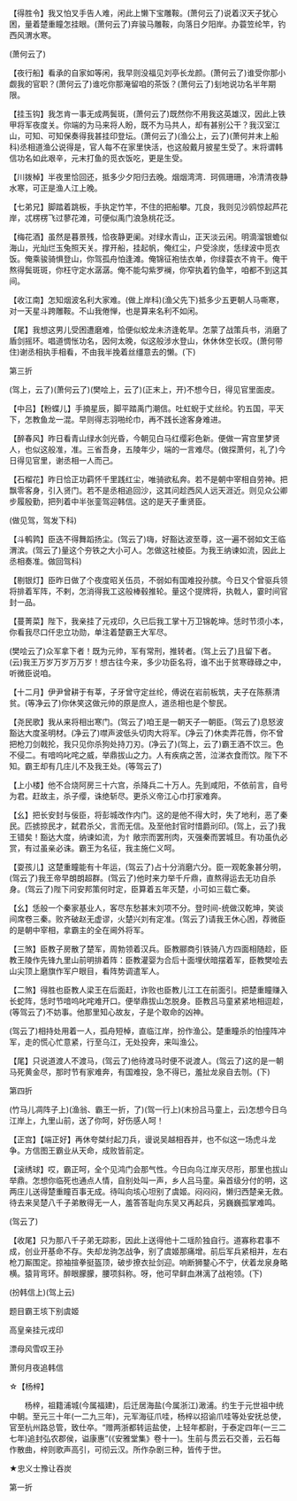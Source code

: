 <!-- { "loadSidebar": true } -->
【得胜令】我又怕叉手告人难，闲此上懒下宝雕鞍。(萧何云了)说着汉天子犹心困，量着楚重瞳怎挂眼。(萧何云了)弃骏马雕鞍，向落日夕阳岸。办蓑笠纶竿，钓西风渭水寒。

(萧何云了)

【夜行船】看承的自家如等闲，我早则没福见刘亭长龙颜。(萧何云了)谁受你那小觑我的官职？(萧何云了)谁吃你那淹留咱的茶饭？(萧何云了)刬地说功名半年期限。

【挂玉钩】我怎肯一事无成两鬓斑，(萧何云了)既然你不用我这英雄汉，因此上铁甲将军夜度关。你端的为马来将人盼，既不为马共人，却有甚别公干？我汉室江山，可知、可知保奏得我甚挂印登坛。(萧何云了)(渔公上，云了)(萧何并末上船科)丞相道渔公说得是，官人每不在家里快活，也这般戴月披星生受了。末将谓韩信功名如此艰辛，元末打鱼的觅衣饭吃，更是生受。

【川拨棹】半夜里恰回还，抵多少夕阳归去晚。烟烟湾湾．珂佩珊珊，冷清清夜静水寒，可正是渔人江上晚。

【七弟兄】脚踏着跳板，手执定竹竿，不住的把船攀。兀良，我则见沙鸥惊起芦花岸，忒楞楞飞过蓼花滩，可便似禹门浪急桃花泛。

【梅花酒】虽然是暮景残，恰夜静更阑。对绿水青山，正天淡云闲。明滴溜银蟾似海山，光灿烂玉兔照天关。撑开船，挂起帆，俺红尘，户受涂炭，恁绿波中觅衣饭。俺乘骏骑惧登山，你驾孤舟怕逢滩。俺锦征袍怯衣单，你绿蓑衣不肯干。俺干熬得鬓斑斑，你枉守定水潺潺。俺不能勾紫罗襕，你窄执着钓鱼竿，咱都不到这其间。

【收江南】怎知烟波名利大家难。(做上岸科)(渔父先下)抵多少五更朝人马嘶寒，对一天星斗跨雕鞍。不山我倦惮，也是算来名利不如闲。

【尾】我想这男儿受困遭磨难，恰便似蛟龙未济逢乾旱。怎蒙了战策兵书，消磨了盾剑摇环。唱道惆怅功名，因何太晚，似这般涉水登山，休休休空长叹。(萧何带住)谢丞相执手相看，不由我半挽着丝缰意去的懒。(下)

第三折

(驾上，云了)(萧何云了)(樊哙上，云了)(正末上，开)不想今日，得见官里面皮。

【中吕】【粉蝶儿】手摘星辰，脚平踏禹门潮信。吐虹蜺于丈丝纶。钓五国，平天下，怎教鱼龙一混。早则得志羽啪纶巾，再不践长途客身难进。

【醉春风】昨日看青山绿水剑光昏，今朝见白马红缨彩色新。便做一宵宫里梦贤人，也似这般准，准。三省吾身，五陵年少，端的一言难尽。(做探萧何，礼了)今日得见官里，谢丞相一人而己。

【石榴花】昨日恰正功羁怀千里践红尘，唯骑欲私奔。若不是朝中宰相自劳神。把飘零客身，引入贤门。若不是丞相追回沙，这其问趁西风人远天涯近。则见众公卿步履殷勤，把列着中半张銮驾迎韩信。这的是天子重贤臣。

(做见驾，驾发下科)

【斗鹌鹑】臣迭不得舞蹈扬尘。(驾云了)嗨，好豁达波至尊，这一遍不弱如文王临渭滨。(驾云了)量这个夯铁之大小可人。怎做这社棱臣。为我王纳谏如流，因此上丞相奏准。做回驾科)

【剔银灯】臣昨日做了个夜度昭关伍员，不弱如有国难投孙膑。今日又个曾驱兵领将排着军阵，不剌，怎消得我工这般棒毂推轮。量这个提牌将，执戟人，霎时间官封一品。

【蔓菁菜】陛下，我亲挂了元戎印，久已后我工掌十万卫锦乾坤。恁时节须小本，你看我尽口仟忠立功勋，单注着楚霸王大军尽。

(樊哙云了)众军拿下者！既为元帅，军有常刑，推转者。(驾上云了)且留下者。(云)我王万岁万岁万万岁！想古往今来，多少功臣名将，谁不出于贫寒碌碌之中，听微臣说咱。

【十二月】伊尹曾耕于有莘，子牙曾守定丝纶，傅说在岩前板筑，夫子在陈蔡清贫。(等净云了)你休笑这做元帅的原是庶人，道丞相也是个黎民。

【尧民歌】我从来将相出寒门。(驾云了)咱王是一朝天子一朝臣。(驾云了)息怒波豁达大度圣明材。(净云了)噤声波低头切肉大将军。(净云了)休卖弄花唇，你不曾把枪刀剑戟抡，我只见你杀狗处持刀刃。(净云了)(驾上，云了)霸王酒不饮三。色不侵二。有喑呜叱咤之威，举鼎拔山之力。人有疾病之苦，泣涕衣食而饮。陛下不知。霸王却有几庄儿不及我王处。(等驾云了)

【上小楼】他不合烧阿房三十六宫，杀降兵二十万人。先到咸阳，不依前言，自号为君。赶故主，杀子缨，诛绝斩尽。更杀义帝江心巾打家难奔。

【幺】把长安封与佞臣，将彭城改作内门。这的是他不得大时，失了地利，恶了秦民。匹掳掠民才，弑君杀父，言而无信。及至他封官时惜爵刓印。(驾上，云了)我王错矣！豁达大度，纳谏如流，为忄敞宗而罢刑肉，灭强秦而罢城旦。有功虽仇必赏，有过虽亲必诛。霸王为名征，我主施仁义呵。

【耍孩儿】这楚重瞳能有十年运，(驾云了)占十分消磨六分。臣一观乾象甚分明，(驾云了)我王帝早朗朗超群。(驾云了)他时来力举千斤鼎，直熬得运去无功自杀身。(驾云了)陛下问安邦策何时定，臣算着五年灭楚，小可如三载亡秦。

【幺】恁般一个秦家基业人，客尽东愁甚末刘项不分。登时间-统做汉乾坤，笑谈间席卷三秦。败齐破赵无虚谬，火楚兴刘有定准。(驾云了)请我王休心困，荐微臣的是朝中宰相，拿霸主的全在阃外将军。

【三煞】臣教子房散了楚军，周勃领着汉兵。臣教郦商引铁骑八方四面相随趁，臣教王陵作先锋九里山前明排着阵：臣教灌婴为合后十面埋伏暗摆着军，臣教樊哙去山尖顶上磨旗作军户眼目，看阵势调遣军人。

【二煞】得胜也臣教人梁王在后面赶，诈败也臣教儿江工在前面引。把楚重瞳赚入长蛇阵，恁时节喑呜叱咤难开口。便举鼎拔山怎脱身。臣教吕马童紧紧地相逗趁，(等驾云了)不妨事。他那里知心故友，子是个取命的凶神。

(驾云了)相持处用着一人，孤舟短棹，直临江岸，扮作渔公。楚重瞳杀的怕撞阵冲军，走的慌心忙意紧，行至乌江，无处投奔，来叫渔公。

【尾】只说道渡人不渡马，(驾云了)他待渡马时便不说渡人。(驾云了)这的是一朝马死黄金尽，那时节有家难奔，有国难投，急不得已，羞扯龙泉自去刎。(下)

第四折

(竹马儿凋阵子上)(渔翁、霸王一折，了)(驾一行上)(末扮吕马童上，云)怎想今日乌江岸上，九里山前，送了你呵，好伤感人呵！

【正宫】【端正好】再休夸桀纣起刀兵，谩说吴越相吞并，也不似这一场虎斗龙争。方信图王霸业从天命，成败皆前定。

【滚绣球】哎，霸正呵，全个见鸿门会那气性。今日向乌江岸灭尽形，那里也拔山举鼎。怎想你临死也通点人情，自别处叫一声，乡人吕马童。枭首级分付的明，这两庄儿送得楚重瞳百事无成。待叫向垓心坦别了虞姬。闷闷闷，懒归西楚亲无救。待去来吴楚八千子弟散得无一人，羞答答耻向东吴又再起兵，另巍巍孤掌难鸣。

(驾云了)

【收尾】只为那八千子弟无踪影，因此上送得他十二瑶阶独自行。道寡称君事不成，创业开基命不存。失却龙驹怎战争，别了虞姬那痛增。前后军兵紧相并，左右枪刀厮围定。掠袖揎拳挺盔顶，破步撩衣扯剑迎。响断狮鍪心不宁，伏着龙泉身略横。猿背弯环。醉眼朦朦，腰项斜称。呀，他可早鲜血淋漓了战袍领。(下)

(扮韩信上)(驾上云)

题目霸王垓下别虞姬

高皇亲挂元戎印

漂母风雪叹王孙

萧何月夜追韩信
　

☆【杨梓】
 
　　杨梓，祖籍浦城(今属福建)，后迁居海盐(今属浙江)澉浦。约生于元世祖中统中朝。至元三十年(一二九三年)，元军海征爪哇，杨梓以招谕爪哇等处安抚总使，官至杭州路总管，致仕卒。“赠两浙都转运盐使，上轻年都尉，于泰定四年(一三二七年)追封弘农郡侯，谥康惠”(《安雅堂集》卷十一)。生前与贯云石交善，云石每作散曲，梓则歌声高引，可彻云汉。所作杂剧三种，皆传于世。

★忠义士豫让吞炭

第一折


